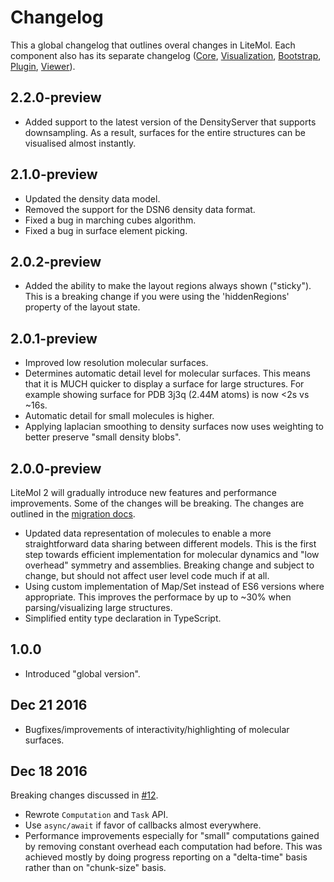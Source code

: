 Changelog
=========

This a global changelog that outlines overal changes in LiteMol. 
Each component also has its separate changelog 
([Core](src/lib/Core/CHANGELOG.md), [Visualization](src/lib/Visualization/CHANGELOG.md), [Bootstrap](src/lib/Bootstrap/CHANGELOG.md), [Plugin](src/lib/Plugin/CHANGELOG.md), [Viewer](src/Viewer/CHANGELOG.md)).

2.2.0-preview
-----------

* Added support to the latest version of the DensityServer that supports downsampling. As a result, surfaces for the entire structures can be visualised almost instantly.

2.1.0-preview
-----------

* Updated the density data model.
* Removed the support for the DSN6 density data format.
* Fixed a bug in marching cubes algorithm.
* Fixed a bug in surface element picking.

2.0.2-preview
-----------

* Added the ability to make the layout regions always shown ("sticky"). This is a breaking change if you were using the 'hiddenRegions'
property of the layout state.

2.0.1-preview
-----------

* Improved low resolution molecular surfaces.
* Determines automatic detail level for molecular surfaces. This means that it is MUCH quicker to display a surface for large structures. For example showing surface for PDB 3j3q (2.44M atoms) is now <2s vs ~16s.
* Automatic detail for small molecules is higher.
* Applying laplacian smoothing to density surfaces now uses weighting to better preserve "small density blobs".

2.0.0-preview
-----------

LiteMol 2 will gradually introduce new features and performance improvements. Some of the changes will be breaking. The changes are outlined in the [migration docs](docs/migrating/1-to-2.md).

* Updated data representation of molecules to enable a more straightforward data sharing between different models. This is the first step towards efficient implementation for molecular dynamics and "low overhead" symmetry and assemblies. Breaking change and subject to change, but should not affect user level code much if at all.
* Using custom implementation of Map/Set instead of ES6 versions where appropriate. This improves the performace by up to ~30% when parsing/visualizing large structures.
* Simplified entity type declaration in TypeScript.

1.0.0
-----------

* Introduced "global version".

Dec 21 2016
-----------

* Bugfixes/improvements of interactivity/highlighting of molecular surfaces.

Dec 18 2016
-----------

Breaking changes discussed in [#12](https://github.com/dsehnal/LiteMol/issues/12).

* Rewrote ``Computation`` and ``Task`` API.
* Use ``async/await`` if favor of callbacks almost everywhere.
* Performance improvements especially for "small" computations gained
  by removing constant overhead each computation had before. 
  This was achieved mostly by doing progress reporting on
  a "delta-time" basis rather than on "chunk-size" basis.